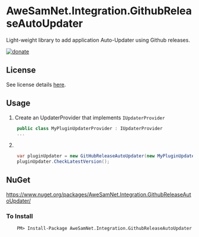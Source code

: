# AweSamNet.Integration.GithubReleaseAutoUpdater
Light-weight library to add application Auto-Updater using Github releases.

[![donate](https://www.paypalobjects.com/en_US/i/btn/btn_donate_LG.gif "PayPal - The safer, easier way to pay online!")](https://www.paypal.com/cgi-bin/webscr?cmd=_s-xclick&hosted_button_id=47QDCELAD7PN2)

## License
See license details [here](/LICENSE.md).

## Usage

1. Create an UpdaterProvider that implements `IUpdaterProvider`
```c#
    public class MyPluginUpdaterProvider : IUpdaterProvider
    ...
```
2. 
```c#
    var pluginUpdater = new GitHubReleaseAutoUpdater(new MyPluginUpdaterProvider());
    pluginUpdater.CheckLatestVersion();
```

## NuGet

https://www.nuget.org/packages/AweSamNet.Integration.GithubReleaseAutoUpdater/ 

### To Install
```
    PM> Install-Package AweSamNet.Integration.GithubReleaseAutoUpdater
```
